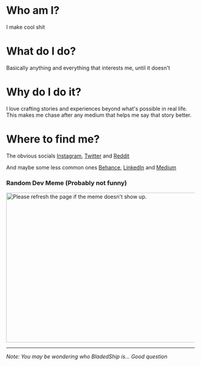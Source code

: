 # Who am I?
I make cool shit

# What do I do?
Basically anything and everything that interests me, until it doesn't

# Why do I do it?
I love crafting stories and experiences beyond what's possible in real life. This makes me chase after any medium that helps me say that story better. 

# Where to find me?
The obvious socials [Instagram](https://www.instagram.com/vaazhakola.exe/), [Twitter](https://twitter.com/vaazhakola) and [Reddit](https://www.youtube.com/watch?v=dQw4w9WgXcQ)

And maybe some less common ones [Behance](https://www.behance.net/adithyajayakum), [LinkedIn](https://www.linkedin.com/in/adijay/) and [Medium](https://adithyanjayakumar.medium.com/)


### Random Dev Meme (Probably not funny)
<img src='https://randommeme-five.vercel.app/' title="Meme" alt="Please refresh the page if the meme doesn't show up." width="512px" height = "400px !important"/>

---

*Note: You may be wondering who BladedShip is... Good question*
